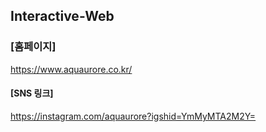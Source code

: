 ## Interactive-Web

### [홈페이지]
https://www.aquaurore.co.kr/

#### [SNS 링크]
https://instagram.com/aquaurore?igshid=YmMyMTA2M2Y=
